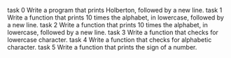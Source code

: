 task 0 Write a program that prints Holberton, followed by a new line.
task 1 Write a function that prints 10 times the alphabet, in lowercase, followed by a new line.
task 2 Write a function that prints 10 times the alphabet, in lowercase, followed by a new line.
task 3 Write a function that checks for lowercase character.
task 4 Write a function that checks for alphabetic character.
task 5 Write a function that prints the sign of a number.
